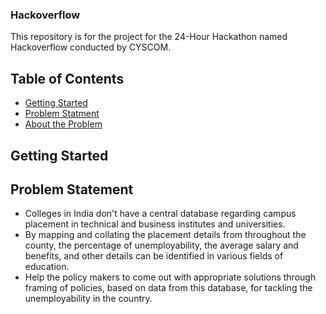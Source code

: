 ### Hackoverflow
This repository is for the project for the 24-Hour Hackathon named Hackoverflow conducted by CYSCOM.
## Table of Contents
- [Getting Started](#getting-started)
- [Problem Statment](#problem-statement)
- [About the Problem](#about-the-problem)

## Getting Started

## Problem Statement
* Colleges in India don't have a central database regarding campus placement in technical and business institutes and universities.
* By mapping and collating the placement details from throughout the county, the percentage of unemployability, the average salary and benefits, and other details can be identified in various fields of education.
* Help the policy makers to come out with appropriate solutions through framing of policies, based on data from this database, for tackling the unemployability in the country.
